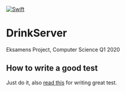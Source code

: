 [![Swift](https://github.com/BastianInuk/DrinkServer/workflows/Swift/badge.svg)](https://github.com/BastianInuk/DrinkServer/actions?query=workflow%3ASwift)
# DrinkServer
Eksamens Project, Computer Science Q1 2020

## How to write a good test
Just do it, also [read this](https://www.swiftbysundell.com/basics/unit-testing/) for writing great test.
